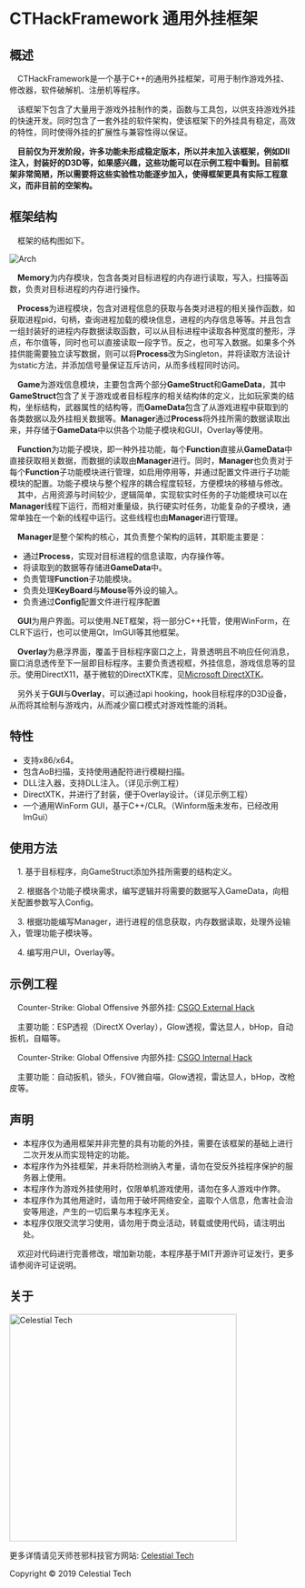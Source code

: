 <h1>CTHackFramework 通用外挂框架</h1>

<h2>概述</h2>
    <p>
        &emsp;CTHackFramework是一个基于C++的通用外挂框架，可用于制作游戏外挂、修改器，软件破解机、注册机等程序。
    </p>
    <p>
        &emsp;该框架下包含了大量用于游戏外挂制作的类，函数与工具包，以供支持游戏外挂的快速开发。同时包含了一套外挂的软件架构，使该框架下的外挂具有稳定，高效的特性，同时使得外挂的扩展性与兼容性得以保证。
    </p>
    
   <p>
        &emsp;<b>目前仅为开发阶段，许多功能未形成稳定版本，所以并未加入该框架，例如Dll注入，封装好的D3D等，如果感兴趣，这些功能可以在示例工程中看到。目前框架非常简陋，所以需要将这些实验性功能逐步加入，使得框架更具有实际工程意义，而非目前的空架构。</b>
    </p>
        
<h2>框架结构</h2>
	<p>&emsp;框架的结构图如下。</p>
        <img src="https://github.com/CelestialTS/CTHackFramework/blob/master/res/arch.png" alt="Arch">
    <p>
        &emsp;<b>Memory</b>为内存模块，包含各类对目标进程的内存进行读取，写入，扫描等函数，负责对目标进程的内存进行操作。
    </p>
    <p>
        &emsp;<b>Process</b>为进程模块，包含对进程信息的获取与各类对进程的相关操作函数，如获取进程pid，句柄，查询进程加载的模块信息，进程的内存信息等等。并且包含一组封装好的进程内存数据读取函数，可以从目标进程中读取各种宽度的整形，浮点，布尔值等，同时也可以直接读取一段字节。反之，也可写入数据。如果多个外挂供能需要独立读写数据，则可以将<b>Process</b>改为Singleton，并将读取方法设计为static方法，并添加信号量保证互斥访问，从而多线程同时访问。
    </p>
    <p>
        &emsp;<b>Game</b>为游戏信息模块，主要包含两个部分<b>GameStruct</b>和<b>GameData</b>，其中<b>GameStruct</b>包含了关于游戏或者目标程序的相关结构体的定义，比如玩家类的结构，坐标结构，武器属性的结构等，而<b>GameData</b>包含了从游戏进程中获取到的各类数据以及外挂相关数据等。<b>Manager</b>通过<b>Process</b>将外挂所需的数据读取出来，并存储于<b>GameData</b>中以供各个功能子模块和GUI，Overlay等使用。
    </p>
    <p>
        &emsp;<b>Function</b>为功能子模块，即一种外挂功能，每个<b>Function</b>直接从<b>GameData</b>中直接获取相关数据，而数据的读取由<b>Manager</b>进行。同时，<b>Manager</b>也负责对于每个<b>Function</b>子功能模块进行管理，如启用停用等，并通过配置文件进行子功能模块的配置。功能子模块与整个程序的耦合程度较轻，方便模块的移植与修改。
        &emsp;其中，占用资源与时间较少，逻辑简单，实现软实时任务的子功能模块可以在<b>Manager</b>线程下运行，而相对重量级，执行硬实时任务，功能复杂的子模块，通常单独在一个新的线程中运行。这些线程也由<b>Manager</b>进行管理。
    </p>
    <p>
        &emsp;<b>Manager</b>是整个架构的核心，其负责整个架构的运转，其职能主要是：
        <ul>
            <li>通过<b>Process</b>，实现对目标进程的信息读取，内存操作等。</li>
            <li>将读取到的数据等存储进<b>GameData</b>中。</li>
            <li>负责管理<b>Function</b>子功能模块。</li>
            <li>负责处理<b>KeyBoard</b>与<b>Mouse</b>等外设的输入。</li>
            <li>负责通过<b>Config</b>配置文件进行程序配置</li>
        </ul>
    </p>
    <p>
        &emsp;<b>GUI</b>为用户界面。可以使用.NET框架，将一部分C++托管，使用WinForm，在CLR下运行，也可以使用Qt，ImGUI等其他框架。
    </p>
    <p> 
        &emsp;<b>Overlay</b>为悬浮界面，覆盖于目标程序窗口之上，背景透明且不响应任何消息，窗口消息透传至下一层即目标程序。主要负责透视框，外挂信息，游戏信息等的显示。使用DirectX11，基于微软的DirectXTK库，见<a href="https://github.com/microsoft/DirectXTK">Microsoft DirectXTK</a>。
    </p>
     <p> 
        &emsp;另外关于<b>GUI</b>与<b>Overlay</b>，可以通过api hooking，hook目标程序的D3D设备，从而将其绘制与游戏内，从而减少窗口模式对游戏性能的消耗。
    </p>
<h2>特性</h2>
    <ul>
        <li>支持x86/x64。</li>
        <li>包含AoB扫描，支持使用通配符进行模糊扫描。</li>
        <li>DLL注入器，支持DLL注入。（详见示例工程）</li>
        <li>DirectXTK，并进行了封装，便于Overlay设计。（详见示例工程）</li>
        <li>一个通用WinForm GUI，基于C++/CLR。（Winform版未发布，已经改用ImGui）</li>
    </ul>
<h2>使用方法</h2>
    <p>&emsp;1. 基于目标程序，向GameStruct添加外挂所需要的结构定义。</p>
    <p>&emsp;2. 根据各个功能子模块需求，编写逻辑并将需要的数据写入GameData，向相关配置参数写入Config。</p>
    <p>&emsp;3. 根据功能编写Manager，进行进程的信息获取，内存数据读取，处理外设输入，管理功能子模块等。</p>
    <p>&emsp;4. 编写用户UI，Overlay等。</p>
<h2>示例工程</h2>
    <p>&emsp;Counter-Strike: Global Offensive 外部外挂: <a href="https://github.com/CelestialTS/CSGO-External-Hack">CSGO External Hack</a></p>
    <p>&emsp;主要功能：ESP透视（DirectX Overlay），Glow透视，雷达显人，bHop，自动扳机，自瞄等。</p>
    <p>&emsp;Counter-Strike: Global Offensive 内部外挂: <a href="https://github.com/CelestialTS/CSGO-Internal-Hack">CSGO Internal Hack</a></p>
    <p>&emsp;主要功能：自动扳机，锁头，FOV微自喵，Glow透视，雷达显人，bHop，改枪皮等。</p>
<h2>声明</h2>
<ul>
    <li>本程序仅为通用框架并非完整的具有功能的外挂，需要在该框架的基础上进行二次开发从而实现特定的功能。</li>
    <li>本程序作为外挂框架，并未将防检测纳入考量，请勿在受反外挂程序保护的服务器上使用。</li>
    <li>本程序作为游戏外挂使用时，仅限单机游戏使用，请勿在多人游戏中作弊。</li>
    <li>本程序作为其他用途时，请勿用于破坏网络安全，盗取个人信息，危害社会治安等用途，产生的一切后果与本程序无关。</li>
    <li>本程序仅限交流学习使用，请勿用于商业活动，转载或使用代码，请注明出处。</li>
</ul>
    <p>&emsp;欢迎对代码进行完善修改，增加新功能，本程序基于MIT开源许可证发行，更多请参阅许可证说明。</p>
<h2>关于</h2>
    <img src="https://github.com/CelestialTS/CTHackFramework/blob/master/res/logo.png" alt="Celestial Tech" width=400 height="=100">
    <p>更多详情请见天师苍邪科技官方网站: <a href="http://www.tianshicangxie.com">Celestial Tech</a></p>
    <p>Copyright © 2019 Celestial Tech</p>    
       
